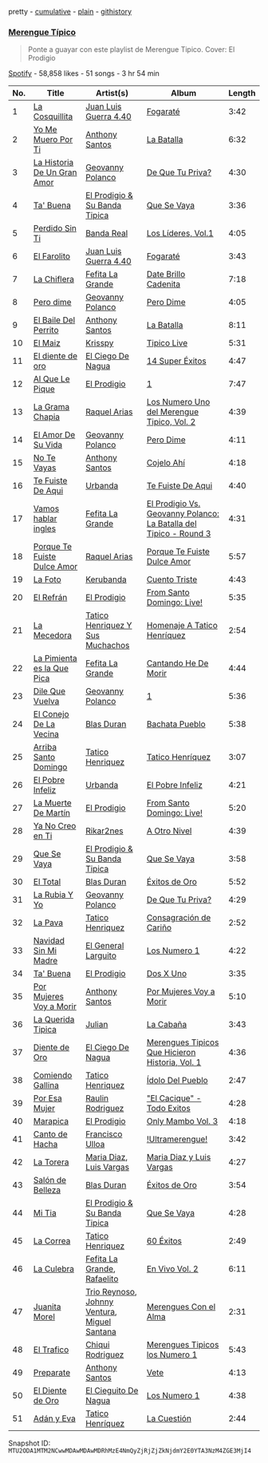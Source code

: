 pretty - [cumulative](/playlists/cumulative/37i9dQZF1DX7rqPov2ZRCB.md) - [plain](/playlists/plain/37i9dQZF1DX7rqPov2ZRCB) - [githistory](https://github.githistory.xyz/mackorone/spotify-playlist-archive/blob/main/playlists/plain/37i9dQZF1DX7rqPov2ZRCB)

### [Merengue Típico](https://open.spotify.com/playlist/37i9dQZF1DX7rqPov2ZRCB)

> Ponte a guayar con este playlist de Merengue Tipico\. Cover: El Prodigio

[Spotify](https://open.spotify.com/user/spotify) - 58,858 likes - 51 songs - 3 hr 54 min

| No. | Title | Artist(s) | Album | Length |
|---|---|---|---|---|
| 1 | [La Cosquillita](https://open.spotify.com/track/5S1SN8LIgjULLcB9jKaAVX) | [Juan Luis Guerra 4.40](https://open.spotify.com/artist/3nlpTZci9O5W8RsNoNH559) | [Fogaraté](https://open.spotify.com/album/2IUnsgSNSjCyiUEVlg61er) | 3:42 |
| 2 | [Yo Me Muero Por Ti](https://open.spotify.com/track/1soZPkNYncKsVnSk18OGTP) | [Anthony Santos](https://open.spotify.com/artist/06TVTkMAOR935MhkjX0i2A) | [La Batalla](https://open.spotify.com/album/2SoC60zXrZBkx0Q8CP8hPb) | 6:32 |
| 3 | [La Historia De Un Gran Amor](https://open.spotify.com/track/6xDH1AopZEPEAyVR1Ji9In) | [Geovanny Polanco](https://open.spotify.com/artist/0awBNuVACBDglhyp0vRMgY) | [De Que Tu Priva?](https://open.spotify.com/album/6rdek5bHbx11piMtwzaZCm) | 4:30 |
| 4 | [Ta' Buena](https://open.spotify.com/track/2zHFgOgtiH5X3Up92IltJi) | [El Prodigio & Su Banda Tipica](https://open.spotify.com/artist/20f0aBVhhWPudN6pWBcfb6) | [Que Se Vaya](https://open.spotify.com/album/1zPVnHTB7zHAcfENR2zDIo) | 3:36 |
| 5 | [Perdido Sin Ti](https://open.spotify.com/track/3HA1Bnd6WOsnW0CTbZalhN) | [Banda Real](https://open.spotify.com/artist/45QUD9oZxg3rGkSDEFI0i6) | [Los Líderes, Vol.1](https://open.spotify.com/album/5xEeEmWWtscajKDXOTRNkQ) | 4:05 |
| 6 | [El Farolito](https://open.spotify.com/track/6GJd6DkNEIsZf2tbRRkpbk) | [Juan Luis Guerra 4.40](https://open.spotify.com/artist/3nlpTZci9O5W8RsNoNH559) | [Fogaraté](https://open.spotify.com/album/2IUnsgSNSjCyiUEVlg61er) | 3:43 |
| 7 | [La Chiflera](https://open.spotify.com/track/1kcb0KVXfQBESU9p7d47nP) | [Fefita La Grande](https://open.spotify.com/artist/4IYHkkHuBFwfBrqQ4XJiPA) | [Date Brillo Cadenita](https://open.spotify.com/album/646dDXe1aj7n4EJDUeVcjw) | 7:18 |
| 8 | [Pero dime](https://open.spotify.com/track/1JaBo7TxIs1iP35ye123ar) | [Geovanny Polanco](https://open.spotify.com/artist/0awBNuVACBDglhyp0vRMgY) | [Pero Dime](https://open.spotify.com/album/3mkTHzbBUqtv7FoChJ6VWi) | 4:05 |
| 9 | [El Baile Del Perrito](https://open.spotify.com/track/0uDxsPAVs2Hu6OQ7XlUWo2) | [Anthony Santos](https://open.spotify.com/artist/06TVTkMAOR935MhkjX0i2A) | [La Batalla](https://open.spotify.com/album/2SoC60zXrZBkx0Q8CP8hPb) | 8:11 |
| 10 | [El Maiz](https://open.spotify.com/track/4P7wu5ZhOk92I1NYde1YwL) | [Krisspy](https://open.spotify.com/artist/5EG8kX3NJR8Az7XKu4Czu7) | [Tipico Live](https://open.spotify.com/album/4a5WXhcbJ3tfxilPKCaIZz) | 5:31 |
| 11 | [El diente de oro](https://open.spotify.com/track/36s4W1NUg0amqDSNRK8Lo4) | [El Ciego De Nagua](https://open.spotify.com/artist/43nkUThLVCzg7IObZEk1XY) | [14 Super Éxitos](https://open.spotify.com/album/1fFdyPrPN9fF264jXDO0w4) | 4:47 |
| 12 | [Al Que Le Pique](https://open.spotify.com/track/3rHdsROdo2VVY3NUoQihT2) | [El Prodigio](https://open.spotify.com/artist/0mXFUCl68VMz2BhKzq1zCO) | [1](https://open.spotify.com/album/6ewQaPepdmwT139inGJBJ9) | 7:47 |
| 13 | [La Grama Chapia](https://open.spotify.com/track/7MArp47Di71hZnkhEew3ws) | [Raquel Arias](https://open.spotify.com/artist/49P6VROZM32gIQyX9CvJE8) | [Los Numero Uno del Merengue Tipico, Vol\. 2](https://open.spotify.com/album/56muHwZ33PkyEKcu4vFH8W) | 4:39 |
| 14 | [El Amor De Su Vida](https://open.spotify.com/track/5CVHhOAMpfdDbn9nq7EDGv) | [Geovanny Polanco](https://open.spotify.com/artist/0awBNuVACBDglhyp0vRMgY) | [Pero Dime](https://open.spotify.com/album/3mkTHzbBUqtv7FoChJ6VWi) | 4:11 |
| 15 | [No Te Vayas](https://open.spotify.com/track/40Hmq1MsOhQP2y5Aff4VtI) | [Anthony Santos](https://open.spotify.com/artist/06TVTkMAOR935MhkjX0i2A) | [Cojelo Ahí](https://open.spotify.com/album/3DMQ0XGeZlnUJtqHU8kDWm) | 4:18 |
| 16 | [Te Fuiste De Aqui](https://open.spotify.com/track/180f3afex3Rm9rGNIdvLn1) | [Urbanda](https://open.spotify.com/artist/0gEbDhqRDCeCdZM9N970ov) | [Te Fuiste De Aqui](https://open.spotify.com/album/0u9rhbXI7lqSii2p1sGYUF) | 4:40 |
| 17 | [Vamos hablar ingles](https://open.spotify.com/track/0sCPSj1zmc6utsy0czb54e) | [Fefita La Grande](https://open.spotify.com/artist/4IYHkkHuBFwfBrqQ4XJiPA) | [El Prodigio Vs\. Geovanny Polanco: La Batalla del Tipico \- Round 3](https://open.spotify.com/album/716GiAM5y7ZXcfotDUNb13) | 4:31 |
| 18 | [Porque Te Fuiste Dulce Amor](https://open.spotify.com/track/2teVg77oXxa7UOSochwdEo) | [Raquel Arias](https://open.spotify.com/artist/49P6VROZM32gIQyX9CvJE8) | [Porque Te Fuiste Dulce Amor](https://open.spotify.com/album/3eYIiRrrWsTWP76NwqrFBd) | 5:57 |
| 19 | [La Foto](https://open.spotify.com/track/3lGNaVyWdIzOe2aFQymR5F) | [Kerubanda](https://open.spotify.com/artist/4KhtKfn714A0oYBmpMHcz2) | [Cuento Triste](https://open.spotify.com/album/7Kdz2QVeTDGuBXZ0hXLrpj) | 4:43 |
| 20 | [El Refrán](https://open.spotify.com/track/5JMVZua23rOH7Wt1rFYeSH) | [El Prodigio](https://open.spotify.com/artist/0mXFUCl68VMz2BhKzq1zCO) | [From Santo Domingo: Live!](https://open.spotify.com/album/7j6mg2CE7wd6i3R5dRkr2Z) | 5:35 |
| 21 | [La Mecedora](https://open.spotify.com/track/4gud2okz9KBcDUjVGw36sD) | [Tatico Henriquez Y Sus Muchachos](https://open.spotify.com/artist/4Pva9KTs5FoQl4TuyZZ3Mm) | [Homenaje A Tatico Henríquez](https://open.spotify.com/album/6wpHAV5jdgysuRBal7lYvu) | 2:54 |
| 22 | [La Pimienta es la Que Pica](https://open.spotify.com/track/1cwD4kYEcYmLCPj42Ym8Yx) | [Fefita La Grande](https://open.spotify.com/artist/4IYHkkHuBFwfBrqQ4XJiPA) | [Cantando He De Morir](https://open.spotify.com/album/1WLMlfIxmGS78b2oQXKNHW) | 4:44 |
| 23 | [Dile Que Vuelva](https://open.spotify.com/track/2HDynkWGsEg1pGoTEZlN9S) | [Geovanny Polanco](https://open.spotify.com/artist/0awBNuVACBDglhyp0vRMgY) | [1](https://open.spotify.com/album/5Q8p7lerPqauI6Hz9kSAN6) | 5:36 |
| 24 | [El Conejo De La Vecina](https://open.spotify.com/track/0quAI5YgttjrisTDw3CH4d) | [Blas Duran](https://open.spotify.com/artist/0N8kOoceUhHFL16Rhe5rvb) | [Bachata Pueblo](https://open.spotify.com/album/0GMRJn4slEK9YSkAIfT9BU) | 5:38 |
| 25 | [Arriba Santo Domingo](https://open.spotify.com/track/0JZR9VYEsnkLAlMzXhZHGq) | [Tatico Henriquez](https://open.spotify.com/artist/3Ut6HQlDNxriysExMqRCYm) | [Tatico Henríquez](https://open.spotify.com/album/0JD61srO8ptHAXAghonKen) | 3:07 |
| 26 | [El Pobre Infeliz](https://open.spotify.com/track/24lNmJYGnL4NRMjmAkGAL1) | [Urbanda](https://open.spotify.com/artist/0gEbDhqRDCeCdZM9N970ov) | [El Pobre Infeliz](https://open.spotify.com/album/20EpT6CZXF2E6GQK7Vwfjo) | 4:21 |
| 27 | [La Muerte De Martín](https://open.spotify.com/track/6dRqfRIFbxbu65vsjCUXeI) | [El Prodigio](https://open.spotify.com/artist/0mXFUCl68VMz2BhKzq1zCO) | [From Santo Domingo: Live!](https://open.spotify.com/album/7j6mg2CE7wd6i3R5dRkr2Z) | 5:20 |
| 28 | [Ya No Creo en Ti](https://open.spotify.com/track/1ZE5wyZzjE25sEZ6nDXKbl) | [Rikar2nes](https://open.spotify.com/artist/0ZOHKurmSl9Nj3cpp5juyt) | [A Otro Nivel](https://open.spotify.com/album/6xLvSMjRybGGIeAu83sj1h) | 4:39 |
| 29 | [Que Se Vaya](https://open.spotify.com/track/0Xtj6e8Buf5iPqopUp74N3) | [El Prodigio & Su Banda Tipica](https://open.spotify.com/artist/20f0aBVhhWPudN6pWBcfb6) | [Que Se Vaya](https://open.spotify.com/album/1zPVnHTB7zHAcfENR2zDIo) | 3:58 |
| 30 | [El Total](https://open.spotify.com/track/36kTM5MeWQLjhkMxAlxqII) | [Blas Duran](https://open.spotify.com/artist/0N8kOoceUhHFL16Rhe5rvb) | [Éxitos de Oro](https://open.spotify.com/album/0hjzbRJGIAlvfWhoX3n2Oj) | 5:52 |
| 31 | [La Rubia Y Yo](https://open.spotify.com/track/2zLZaQsd66qHAR6HWJOOAI) | [Geovanny Polanco](https://open.spotify.com/artist/0awBNuVACBDglhyp0vRMgY) | [De Que Tu Priva?](https://open.spotify.com/album/6rdek5bHbx11piMtwzaZCm) | 4:29 |
| 32 | [La Pava](https://open.spotify.com/track/2NjlBCWu91w1DPNb7jPb15) | [Tatico Henriquez](https://open.spotify.com/artist/3Ut6HQlDNxriysExMqRCYm) | [Consagración de Cariño](https://open.spotify.com/album/785ylApcbHMfJ6nzmBumvv) | 2:52 |
| 33 | [Navidad Sin Mi Madre](https://open.spotify.com/track/2lZCupBD2NIlB9NFyXSkBf) | [El General Larguito](https://open.spotify.com/artist/0syFtsAFtNjMuF5HKojLvS) | [Los Numero 1](https://open.spotify.com/album/3uMEJcu34DYo8TfZO1sEvI) | 4:22 |
| 34 | [Ta' Buena](https://open.spotify.com/track/3BgSFrdupRytjDZw2BcwHn) | [El Prodigio](https://open.spotify.com/artist/0mXFUCl68VMz2BhKzq1zCO) | [Dos X Uno](https://open.spotify.com/album/6twL9pq7eh4KALCCFWm1aN) | 3:35 |
| 35 | [Por Mujeres Voy a Morir](https://open.spotify.com/track/4z91y2K61tnG3IgZZtq84H) | [Anthony Santos](https://open.spotify.com/artist/06TVTkMAOR935MhkjX0i2A) | [Por Mujeres Voy a Morir](https://open.spotify.com/album/2VflDAQnjXjv6skaVYkozt) | 5:10 |
| 36 | [La Querida Tipica](https://open.spotify.com/track/7oez5wsiPo24mYY0jzQIxN) | [Julian](https://open.spotify.com/artist/16WE6ZSzPgSVwzjpen71eI) | [La Cabaña](https://open.spotify.com/album/0RdcZm4JIUfIyTfN7exGIV) | 3:43 |
| 37 | [Diente de Oro](https://open.spotify.com/track/6c1zmxybUPc2l9YMekf68P) | [El Ciego De Nagua](https://open.spotify.com/artist/43nkUThLVCzg7IObZEk1XY) | [Merengues Tipicos Que Hicieron Historia, Vol\. 1](https://open.spotify.com/album/1L0MlXDMU2SiPb91mNjq0Z) | 4:36 |
| 38 | [Comiendo Gallina](https://open.spotify.com/track/45B4Uym3KHBziu4olVZHNe) | [Tatico Henriquez](https://open.spotify.com/artist/3Ut6HQlDNxriysExMqRCYm) | [Ídolo Del Pueblo](https://open.spotify.com/album/1b8lRfNkfmqV1BRsyAaNgK) | 2:47 |
| 39 | [Por Esa Mujer](https://open.spotify.com/track/2YflEzGAkdbFQ87hevZ7Gy) | [Raulin Rodriguez](https://open.spotify.com/artist/5rvaaWutd0gsbc2iMNo9k5) | ["El Cacique" \- Todo Exitos](https://open.spotify.com/album/55mfcO5DhWjPj2RxqPGyDB) | 4:28 |
| 40 | [Marapica](https://open.spotify.com/track/0BfIwYo2uuLX8ZdyPacuOx) | [El Prodigio](https://open.spotify.com/artist/0mXFUCl68VMz2BhKzq1zCO) | [Only Mambo Vol\. 3](https://open.spotify.com/album/2D7sxPoukdCOjQsw9YDiei) | 4:18 |
| 41 | [Canto de Hacha](https://open.spotify.com/track/2qkjPibPywEEAkNVuEZvpi) | [Francisco Ulloa](https://open.spotify.com/artist/1gvcnolIBj2EDKRk6nirCw) | [!Ultramerengue!](https://open.spotify.com/album/3CO7yIFZtsmGy24VvuMNXg) | 3:42 |
| 42 | [La Torera](https://open.spotify.com/track/047vEHkucPrNMqcuB3NXcq) | [Maria Diaz](https://open.spotify.com/artist/5dYa0AAqG7tZT1vsX3j7Aj), [Luis Vargas](https://open.spotify.com/artist/6Mjbr8K3MiiRMqmFIB4zWq) | [Maria Diaz y Luis Vargas](https://open.spotify.com/album/5I3Rd9BvQr71HQu6KOXqlj) | 4:27 |
| 43 | [Salón de Belleza](https://open.spotify.com/track/70SA4D9VxrH3RI1cDOSHAk) | [Blas Duran](https://open.spotify.com/artist/0N8kOoceUhHFL16Rhe5rvb) | [Éxitos de Oro](https://open.spotify.com/album/0hjzbRJGIAlvfWhoX3n2Oj) | 3:54 |
| 44 | [Mi Tia](https://open.spotify.com/track/2uQulIXKszC5YbqIVabPO5) | [El Prodigio & Su Banda Tipica](https://open.spotify.com/artist/20f0aBVhhWPudN6pWBcfb6) | [Que Se Vaya](https://open.spotify.com/album/1zPVnHTB7zHAcfENR2zDIo) | 4:28 |
| 45 | [La Correa](https://open.spotify.com/track/7KFwD8joQhDszOXDAddttv) | [Tatico Henriquez](https://open.spotify.com/artist/3Ut6HQlDNxriysExMqRCYm) | [60 Éxitos](https://open.spotify.com/album/6pGQLQMeYtj3MU4H90z2DX) | 2:49 |
| 46 | [La Culebra](https://open.spotify.com/track/6sjj7jg37ccG6jTjlqvJG3) | [Fefita La Grande](https://open.spotify.com/artist/4IYHkkHuBFwfBrqQ4XJiPA), [Rafaelito](https://open.spotify.com/artist/4Za8U5V26PcVIat4ROTGVu) | [En Vivo Vol\. 2](https://open.spotify.com/album/0LgHV66s4e9hVJSiZNFxF8) | 6:11 |
| 47 | [Juanita Morel](https://open.spotify.com/track/2rrR9S2MVwsUpR3CvveaQH) | [Trio Reynoso](https://open.spotify.com/artist/5BvDnehJeowGzgoBbRQc3q), [Johnny Ventura](https://open.spotify.com/artist/7fvEDuYk5vkKKZGpv6Knus), [Miguel Santana](https://open.spotify.com/artist/16bVKtB9DxvHGKSCgtdWnZ) | [Merengues Con el Alma](https://open.spotify.com/album/08GBA2MMo7W9p1ehpZdS7f) | 2:31 |
| 48 | [El Trafico](https://open.spotify.com/track/4ecoSAaeXWE2C1KfSX5hFU) | [Chiqui Rodriguez](https://open.spotify.com/artist/0uf9GZiXpX0zAv9RGSNVgl) | [Merengues Tipicos los Numero 1](https://open.spotify.com/album/7ddzfJF2k9P2rbg2oiaP3c) | 5:43 |
| 49 | [Preparate](https://open.spotify.com/track/4qCR0K5hjADRUkosWxA065) | [Anthony Santos](https://open.spotify.com/artist/06TVTkMAOR935MhkjX0i2A) | [Vete](https://open.spotify.com/album/0hGEDazwHxaPUBg0DTB9rY) | 4:13 |
| 50 | [El Diente de Oro](https://open.spotify.com/track/6n71ZzBawqtp584Fg2NAcO) | [El Cieguito De Nagua](https://open.spotify.com/artist/6FGEiODYfWqyS4rTtRaFgU) | [Los Numero 1](https://open.spotify.com/album/3uMEJcu34DYo8TfZO1sEvI) | 4:38 |
| 51 | [Adán y Eva](https://open.spotify.com/track/4HLRak2Wxe2X2HndXYQ7pS) | [Tatico Henríquez](https://open.spotify.com/artist/1nEsnDQcktK5SB4ZKAezYM) | [La Cuestión](https://open.spotify.com/album/4UBjoC0P9jWZ5CndQhPFVD) | 2:44 |

Snapshot ID: `MTU2ODA1MTM2NCwwMDAwMDAwMDRhMzE4NmQyZjRjZjZkNjdmY2E0YTA3NzM4ZGE3MjI4`
